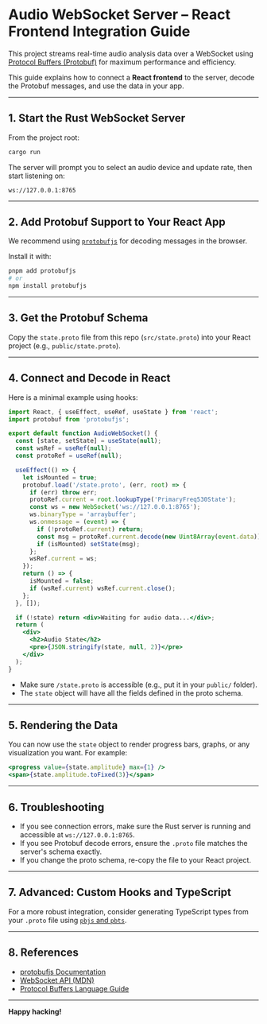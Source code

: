 # Audio WebSocket Server – React Frontend Integration Guide

This project streams real-time audio analysis data over a WebSocket using [Protocol Buffers (Protobuf)](https://developers.google.com/protocol-buffers) for maximum performance and efficiency.

This guide explains how to connect a **React frontend** to the server, decode the Protobuf messages, and use the data in your app.

---

## 1. Start the Rust WebSocket Server

From the project root:

```sh
cargo run
```

The server will prompt you to select an audio device and update rate, then start listening on:

```
ws://127.0.0.1:8765
```

---

## 2. Add Protobuf Support to Your React App

We recommend using [`protobufjs`](https://github.com/protobufjs/protobuf.js/) for decoding messages in the browser.

Install it with:

```sh
pnpm add protobufjs
# or
npm install protobufjs
```

---

## 3. Get the Protobuf Schema

Copy the `state.proto` file from this repo (`src/state.proto`) into your React project (e.g., `public/state.proto`).

---

## 4. Connect and Decode in React

Here is a minimal example using hooks:

```jsx
import React, { useEffect, useRef, useState } from 'react';
import protobuf from 'protobufjs';

export default function AudioWebSocket() {
  const [state, setState] = useState(null);
  const wsRef = useRef(null);
  const protoRef = useRef(null);

  useEffect(() => {
    let isMounted = true;
    protobuf.load('/state.proto', (err, root) => {
      if (err) throw err;
      protoRef.current = root.lookupType('PrimaryFreq530State');
      const ws = new WebSocket('ws://127.0.0.1:8765');
      ws.binaryType = 'arraybuffer';
      ws.onmessage = (event) => {
        if (!protoRef.current) return;
        const msg = protoRef.current.decode(new Uint8Array(event.data));
        if (isMounted) setState(msg);
      };
      wsRef.current = ws;
    });
    return () => {
      isMounted = false;
      if (wsRef.current) wsRef.current.close();
    };
  }, []);

  if (!state) return <div>Waiting for audio data...</div>;
  return (
    <div>
      <h2>Audio State</h2>
      <pre>{JSON.stringify(state, null, 2)}</pre>
    </div>
  );
}
```

- Make sure `/state.proto` is accessible (e.g., put it in your `public/` folder).
- The `state` object will have all the fields defined in the proto schema.

---

## 5. Rendering the Data

You can now use the `state` object to render progress bars, graphs, or any visualization you want. For example:

```jsx
<progress value={state.amplitude} max={1} />
<span>{state.amplitude.toFixed(3)}</span>
```

---

## 6. Troubleshooting

- If you see connection errors, make sure the Rust server is running and accessible at `ws://127.0.0.1:8765`.
- If you see Protobuf decode errors, ensure the `.proto` file matches the server's schema exactly.
- If you change the proto schema, re-copy the file to your React project.

---

## 7. Advanced: Custom Hooks and TypeScript

For a more robust integration, consider generating TypeScript types from your `.proto` file using [`pbjs` and `pbts`](https://github.com/protobufjs/protobuf.js/#command-line).

---

## 8. References

- [protobufjs Documentation](https://github.com/protobufjs/protobuf.js/)
- [WebSocket API (MDN)](https://developer.mozilla.org/en-US/docs/Web/API/WebSocket)
- [Protocol Buffers Language Guide](https://developers.google.com/protocol-buffers/docs/proto3)

---

**Happy hacking!** 